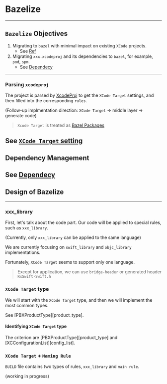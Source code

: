 # Bazelize

---

## `Bazelize` Objectives

 1. Migrating to `bazel` with minimal impact on existing `XCode` projects.
     * See [Ref](#Ref)
 2. Migrating `xxx.xcodeproj` and its dependencies to `bazel`, for example, `pod`, `spm`.
     * See [Dependecy](Dependecy_ZH.md)

----

### Parsing `xcodeproj`

The project is parsed by [XcodeProj](https://github.com/tuist/XcodeProj) to get the `XCode Target` settings, and then filled into the corresponding `rules`.

(Follow-up implmentation direction: `XCode Target` -> middle layer -> generate code)

> `Xcode Target` is treated as [Bazel Packages](https://docs.bazel.build/versions/4.2.1/build-ref.html#packages)

See [`XCode Target` setting](#XCode-Target-setting)
---

## Dependency Management

See [Dependecy](Dependecy.md)
---

## Design of Bazelize

----

### xxx_library

First, let's talk about the code part. Our code will be applied to special rules, such as `xxx_library`.

(Currently, only `xxx_library` can be applied to the same language)

We are currently focusing on `swift_library` and `objc_library` implementations.

Fortunately, `XCode Target` seems to support only one language.

> Except for application, we can use `bridge-header` or generated header `RxSwift-Swift.h`


### `XCode Target` type

We will start with the `XCode Target` type, and then we will implement the most common types.

See [PBXProductType][product_type].

#### Identifying `XCode Target` type

The criterion are [PBXProductType][product_type] and [XCConfigurationList][config_list].

### `XCode Target` + `Naming Rule`

`BUILD` file contains two types of rules, `xxx_library` and `main rule`.

(working in progress)

